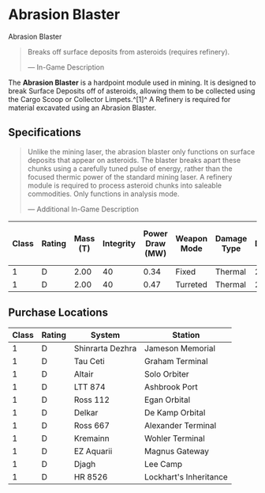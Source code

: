 # Abrasion Blaster
Abrasion Blaster
 		 	 

> 
> 
> Breaks off surface deposits from asteroids (requires refinery).
> 
> 
> — In-Game Description
> 

The **Abrasion Blaster** is a hardpoint module used in mining. It is designed to break Surface Deposits off of asteroids, allowing them to be collected using the Cargo Scoop or Collector Limpets.^[1]^ A Refinery is required for material excavated using an Abrasion Blaster.

## Specifications

> 
> 
> Unlike the mining laser, the abrasion blaster only functions on surface deposits that appear on asteroids. The blaster breaks apart these chunks using a carefully tuned pulse of energy, rather than the focused thermic power of the standard mining laser. A refinery module is required to process asteroid chunks into saleable commodities. Only functions in analysis mode.
> 
> 
> — Additional In-Game Description
> 

| Class | Rating | Mass (T) | Integrity | Power Draw (MW) | Weapon Mode | Damage Type | DPS | Armour Piercing | Rate of Fire (S) | Ammo Clip Size | Value (CR) |
| --- | --- | --- | --- | --- | --- | --- | --- | --- | --- | --- | --- |
| 1 | D | 2.00 | 40 | 0.34 | Fixed | Thermal | 20 | 18 | 5.0 | 1 | 9,700 |
| 1 | D | 2.00 | 40 | 0.47 | Turreted | Thermal | 20 | 18 | 5.0 | 1 | 27,480 |

## Purchase Locations

| Class | Rating | System | Station |
| --- | --- | --- | --- |
| 1 | D | Shinrarta Dezhra | Jameson Memorial |
| 1 | D | Tau Ceti | Graham Terminal |
| 1 | D | Altair | Solo Orbiter |
| 1 | D | LTT 874 | Ashbrook Port |
| 1 | D | Ross 112 | Egan Orbital |
| 1 | D | Delkar | De Kamp Orbital |
| 1 | D | Ross 667 | Alexander Terminal |
| 1 | D | Kremainn | Wohler Terminal |
| 1 | D | EZ Aquarii | Magnus Gateway |
| 1 | D | Djagh | Lee Camp |
| 1 | D | HR 8526 | Lockhart's Inheritance |